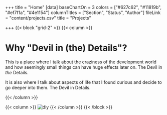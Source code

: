 +++
title = "Home"
[data]
baseChartOn = 3
colors = ["#627c62", "#11819b", "#ef7f1a", "#4e1154"]
columnTitles = ["Section", "Status", "Author"]
fileLink = "content/projects.csv"
title = "Projects"

+++
{{< block "grid-2" >}}
{{< column >}}

# Why "Devil in (the) Details"?

This is a place where I talk about the craziness of the development world and how seemingly small things can have huge effects later on. The Devil in _the_ Details.

It is also where I talk about aspects of life that I found curious and decide to go deeper into them. The Devil in Details.

{{< /column >}}

{{< column >}}
![diy](/images/scribble.jpg)
{{< /column >}}
{{< /block >}}
